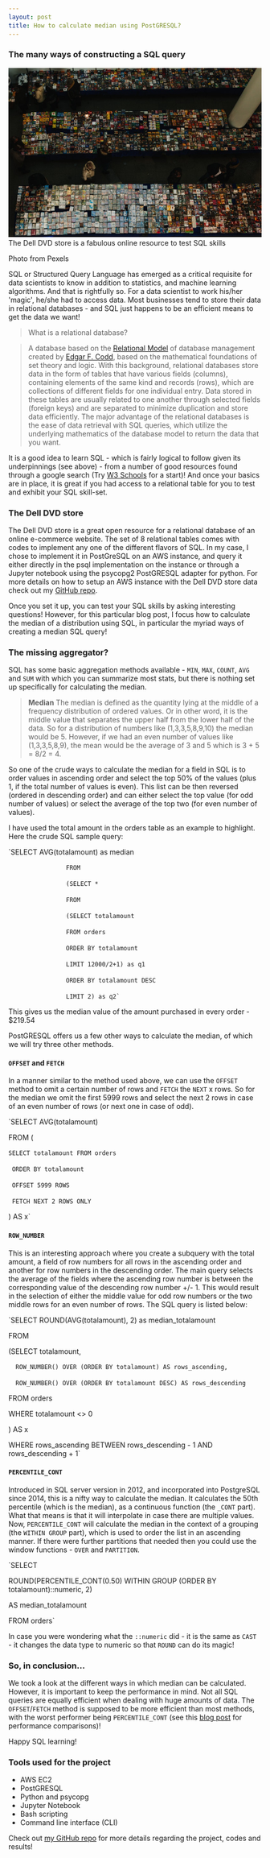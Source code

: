 ```yaml
---
layout: post
title: How to calculate median using PostGRESQL?
---
```

### The many ways of constructing a SQL query

![DVD](/images/blog4/people-buy-sell-cassettes.jpg)
The Dell DVD store is a fabulous online resource to test SQL skills

Photo from Pexels

SQL or Structured Query Language has emerged as a critical requisite for data scientists to know in addition to statistics, and machine learning algorithms. And that is rightfully so. For a data scientist to work his/her 'magic', he/she had to access data. Most businesses tend to store their data in relational databases - and SQL just happens to be an efficient means to get the data we want!

>What is a relational database?

>A database based on the [Relational Model](https://en.wikipedia.org/wiki/Relational_model) of database management created by [Edgar F. Codd](https://en.wikipedia.org/wiki/Edgar_F._Codd), based on the mathematical foundations of set theory and logic. With this background, relational databases store data in the form of tables that have various fields (columns), containing elements of the same kind and records (rows), which are collections of different fields for one individual entry. Data stored in these tables are usually related to one another through selected fields (foreign keys) and are separated to minimize duplication and store data efficiently. The major advantage of the relational databases is the ease of data retrieval with SQL queries, which utilize the underlying mathematics of the database model to return the data that you want.

It is a good idea to learn SQL - which is fairly logical to follow given its underpinnings (see above) - from a number of good resources found through a google search (Try [W3 Schools](https://www.w3schools.com/sql/sql_intro.asp) for a start)! And once your basics are in place, it is great if you had access to a relational table for you to test and exhibit your SQL skill-set.

### The Dell DVD store

The Dell DVD store is a great open resource for a relational database of an online e-commerce website. The set of 8 relational tables comes with codes to implement any one of the different flavors of SQL. In my case, I chose to implement it in PostGreSQL on an AWS instance, and query it either directly in the psql implementation on the instance or through a Jupyter notebook using the psycopg2 PostGRESQL adapter for python. For more details on how to setup an AWS instance with the Dell DVD store data check out my [GitHub repo](https://github.com/swv293/Dell_DVDStore_SQL).

Once you set it up, you can test your SQL skills by asking interesting questions! However, for this particular blog post, I focus how to calculate the median of a distribution using SQL, in particular the myriad ways of creating a median SQL query!

### The missing aggregator?

SQL has some basic aggregation methods available - `MIN`, `MAX`, `COUNT`, `AVG` and `SUM` with which you can summarize most stats, but there is nothing set up specifically for calculating the median.

>__Median__
>The median is defined as the quantity lying at the middle of a frequency distribution of ordered values. Or in other word, it is the middle value that separates the upper half from the lower half of the data.
> So for a distribution of numbers like (1,3,3,5,8,9,10) the median would be 5. However, if we had an even number of values like (1,3,3,5,8,9), the mean would be the average of 3 and 5 which is 3 + 5 = 8/2 = 4.

So one of the crude ways to calculate the median for a field in SQL is to order values in ascending order and select the top 50% of the values (plus 1, if the total number of values is even). This list can be then reversed (ordered in descending order) and can either select the top value (for odd number of values) or select the average of the top two (for even number of values).

I have used the total amount in the orders table as an example to highlight. Here the crude SQL sample query:

`SELECT AVG(totalamount) as median

                    FROM

                    (SELECT *

                    FROM

                    (SELECT totalamount

                    FROM orders

                    ORDER BY totalamount

                    LIMIT 12000/2+1) as q1

                    ORDER BY totalamount DESC

                    LIMIT 2) as q2`

This gives us the median value of the amount purchased in every order - $219.54

PostGRESQL offers us a few other ways to calculate the median, of which we will try three other methods.

#### `OFFSET` and `FETCH`

In a manner similar to the method used above, we can use the `OFFSET` method to omit a certain number of rows and `FETCH` the `NEXT` x rows. So for the median we omit the first 5999 rows and select the next 2 rows in case of an even number of rows (or next one in case of odd).

`SELECT AVG(totalamount)

FROM (

    SELECT totalamount FROM orders

     ORDER BY totalamount

     OFFSET 5999 ROWS

     FETCH NEXT 2 ROWS ONLY

) AS x`

#### `ROW_NUMBER`

This is an interesting approach where you create a subquery with the total amount, a field of row numbers for all rows in the ascending order and another for row numbers in the descending order. The main query selects the average of the fields where the ascending row number is between the corresponding value of the descending row number +/- 1. This would result in the selection of either the middle value for odd row numbers or the two middle rows for an even number of rows. The SQL query is listed below:

`SELECT ROUND(AVG(totalamount), 2) as median_totalamount  

FROM  

(SELECT totalamount,

      ROW_NUMBER() OVER (ORDER BY totalamount) AS rows_ascending,

      ROW_NUMBER() OVER (ORDER BY totalamount DESC) AS rows_descending

   FROM orders

   WHERE totalamount <> 0

) AS x

WHERE rows_ascending BETWEEN rows_descending - 1 AND rows_descending + 1`

#### `PERCENTILE_CONT`

Introduced in SQL server version in 2012, and incorporated into PostgreSQL since 2014, this is a nifty way to calculate the median. It calculates the 50th percentile (which is the median), as a continuous function (the `_CONT` part). What that means is that it will interpolate in case there are multiple values. Now, `PERCENTILE_CONT` will calculate the median in the context of a grouping (the `WITHIN GROUP` part), which is used to order the list in an ascending manner. If there were further partitions that needed then you could use the window functions - `OVER` and `PARTITION`.

`SELECT  

  ROUND(PERCENTILE_CONT(0.50) WITHIN GROUP (ORDER BY totalamount)::numeric, 2)

  AS median_totalamount

FROM orders`

In case you were wondering what the `::numeric` did - it is the same as `CAST` - it changes the data type to numeric so that `ROUND` can do its magic!

### So, in conclusion...

We took a look at the different ways in which median can be calculated. However, it is important to keep the performance in mind. Not all SQL queries are equally efficient when dealing with huge amounts of data. The `OFFSET`/`FETCH` method is supposed to be more efficient than most methods, with the worst performer being `PERCENTILE_CONT` (see this [blog post](https://sqlperformance.com/2012/08/t-sql-queries/median) for performance comparisons)!

Happy SQL learning!

### Tools used for the project

* AWS EC2
* PostGRESQL
* Python and psycopg
* Jupyter Notebook
* Bash scripting
* Command line interface (CLI)

Check out [my GitHub repo](https://github.com/swv293/Dell_DVDStore_SQL) for more details regarding the project, codes and results!
